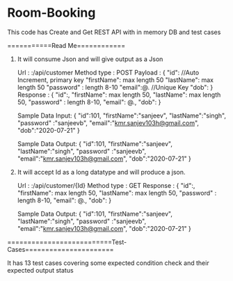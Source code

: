 # Room-Booking
This code has Create and Get REST API with in memory DB and test cases


===========Read Me============

1) It will consume Json and will give output as a Json

      Url : <host>:<port>/api/customer
      Method type : POST
      Payload :
      {
        "id":<Long> //Auto Increment, primary key
        "firstName":<String> max length 50
        "lastName":<String> max length 50
        "password" :<String> length 8-10 
        "email":<String>@<String>.<String> //Unique Key
        "dob": <yyyy-MM-dd>
      }
      Response :
      {
        "id":<Long>,
        "firstName":<String> max length 50,
        "lastName":<String> max length 50,
        "password" :<String> length 8-10,
        "email":<String> <String>@<string>.<charector>,
        "dob": <yyyy-MM-dd>
      }

      Sample Data Input: 
      {
        "id":101,
        "firstName":"sanjeev",
        "lastName":"singh",
        "password" :"sanjeevb",
        "email":"kmr.sanjev103h@gmail.com",
        "dob":"2020-07-21"
      }

      Sample Data Output:
      {
        "id":101,
        "firstName":"sanjeev",
        "lastName":"singh",
        "password" :"sanjeevb",
        "email":"kmr.sanjev103h@gmail.com",
        "dob":"2020-07-21"
      }


2) It will accept Id as a long datatype and will produce a json.

      Url : <host>:<port>/api/customer/{Id}
      Method type : GET
      Response :
      {
        "id":<Long>,
        "firstName":<String> max length 50,
        "lastName":<String> max length 50,
        "password" :<String> length 8-10,
        "email":<String> <String>@<string>.<charector>,
        "dob": <yyyy-MM-dd>
      }

      Sample Data Output:
      {
        "id":101,
        "firstName":"sanjeev",
        "lastName":"singh",
        "password" :"sanjeevb",
        "email":"kmr.sanjev103h@gmail.com",
        "dob":"2020-07-21"
      }

==========================Test-Cases======================

It has 13 test cases covering some expected condition check and their expected output status
